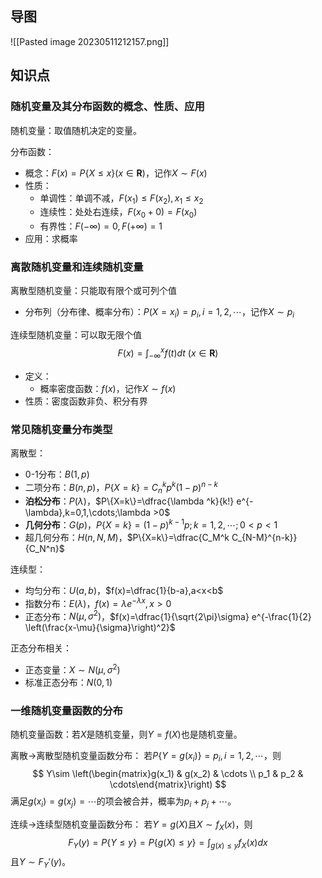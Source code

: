 
## 导图

![[Pasted image 20230511212157.png]]

## 知识点

### 随机变量及其分布函数的概念、性质、应用

随机变量：取值随机决定的变量。

分布函数：
- 概念：$F(x)=P\{X\le x\}(x\in \mathbf{R})$，记作$X\sim F(x)$
- 性质：
	- 单调性：单调不减，$F(x_1)\le F(x_2),x_1\le x_2$
	- 连续性：处处右连续，$F(x_0+0)=F(x_0)$
	- 有界性：$F(-\infty)=0,F(+\infty)=1$
- 应用：求概率

### 离散随机变量和连续随机变量

离散型随机变量：只能取有限个或可列个值
- 分布列（分布律、概率分布）：$P(X=x_i)=p_i,i=1,2,\cdots$，记作$X\sim p_i$

连续型随机变量：可以取无限个值
$$
F(x)=\int_{-\infty}^{x} f(t)dt\ (x\in \mathbf{R})
$$
- 定义：
	- 概率密度函数：$f(x)$，记作$X\sim f(x)$
- 性质：密度函数非负、积分有界

### 常见随机变量分布类型

离散型：
- 0-1分布：$B(1,p)$
- 二项分布：$B(n,p)$，$P\{X=k\}=C_{n}^{k} p^k (1-p)^{n-k}$
- **泊松分布**：$P(\lambda)$，$P\{X=k\}=\dfrac{\lambda ^k}{k!} e^{-\lambda},k=0,1,\cdots;\lambda >0$
- **几何分布**：$G(p)$，$P\{X=k\}=(1-p)^{k-1} p;k=1,2,\cdots;0<p<1$
- 超几何分布：$H(n,N,M)$，$P\{X=k\}=\dfrac{C_M^k C_{N-M}^{n-k}}{C_N^n}$

连续型：
- 均匀分布：$U(a,b)$，$f(x)=\dfrac{1}{b-a},a<x<b$
- 指数分布：$E(\lambda)$，$f(x)=\lambda e^{-\lambda x},x>0$
- 正态分布：$N(\mu, \sigma ^2)$，$f(x)=\dfrac{1}{\sqrt{2\pi}\sigma} e^{-\frac{1}{2} \left(\frac{x-\mu}{\sigma}\right)^2}$

正态分布相关：
- 正态变量：$X\sim N(\mu,\sigma^2)$
- 标准正态分布：$N(0,1)$

### 一维随机变量函数的分布

随机变量函数：若$X$是随机变量，则$Y=f(X)$也是随机变量。

离散->离散型随机变量函数分布：
若$P\{Y=g(x_i)\}=p_i,i=1,2,\cdots$，则
$$
Y\sim \left(\begin{matrix}g(x_1) & g(x_2) & \cdots \\ p_1 & p_2 & \cdots\end{matrix}\right)
$$
满足$g(x_i)=g(x_j)=\cdots$的项会被合并，概率为$p_i+p_j+\cdots$。

连续->连续型随机变量函数分布：
若$Y=g(X)$且$X\sim f_X(x)$，则
$$
F_Y(y)=P\{Y\le y\}=P\{g(X)\le y\}=\int_{g(x)\le y} f_X(x)dx
$$
且$Y\sim F_Y'(y)$。

